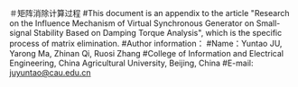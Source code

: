 ＃矩阵消除计算过程
#This document is an appendix to the article "Research on the Influence Mechanism of Virtual Synchronous Generator on Small-signal Stability Based on Damping Torque Analysis", which is the specific process of matrix elimination.
#Author information：
#Name：Yuntao JU, Yarong Ma, Zhinan Qi, Ruosi Zhang
#College of Information and Electrical Engineering, China Agricultural University, Beijing, China
#E-mail: juyuntao@cau.edu.cn
